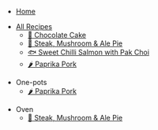 - [Home](/)

<!-- docsify: collapse -->
- [All Recipes](all-recipes.md)
  - [🍫 Chocolate Cake](recipes/chocolate-cake.md)
  - [🥧 Steak, Mushroom & Ale Pie](recipes/oven/steak-mushroom-pie.md)
  - [🐟 Sweet Chilli Salmon with Pak Choi](recipes/oven/hob/sweet-chilli-salmon.md)
  - [🌶️ Paprika Pork](recipes/hob/paprika-pork.md)

<!-- docsify: collapse -->
- One-pots
  - [🌶️ Paprika Pork](recipes/paprika-pork.md)

<!-- docsify: collapse -->
- Oven
  - [🥧 Steak, Mushroom & Ale Pie](recipes/steak-mushroom-pie.md)
